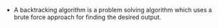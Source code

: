 * A backtracking algorithm is a problem solving algorithm which uses a brute force approach for finding the desired output.